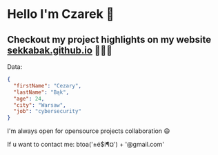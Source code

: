 # Hello I'm Czarek 👋

## Checkout my project highlights on my website [sekkabak.github.io](https://sekkabak.github.io/) 🎉🎉🎉

Data:

```json
{
  "firstName": "Cezary",
  "lastName": "Bąk",
  "age": 24,
  "city": "Warsaw",
  "job": "cybersecurity"
}
```

I'm always open for opensource projects collaboration 😄

If u want to contact me: btoa('±é$i¶¤') + '@gmail.com'
